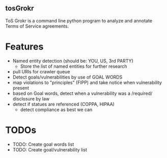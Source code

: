 tosGrokr
--------
ToS Grokr is a command line python program to analyze and annotate Terms of Service agreements.

Features
========
 * Named entity detection (should be: YOU, US, 3rd PARTY)
    * Store the list of named entities for further research
 * pull URIs for crawler queue
 * Detect goals/vulnerabilities by use of GOAL WORDS
 * map violations to "principles" (FIPP) and take notice when vulnerability present
 * based on Goal words, detect when a vulnerability was a /required/ disclosure by law
 * detect if statues are referenced (COPPA, HIPAA)
    * detect compliance as best we can

TODOs
=====
* TODO: Create goal words list
* TODO: Create goal/vulnerability list
